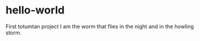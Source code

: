 # hello-world
First totumtan project
I am the worm that flies in the night and in the howling storm.
